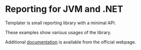 [documentation]: http://templater.info/

# Reporting for JVM and .NET

Templater is small reporting library with a minimal API.

These examples show various usages of the library.

Additional [documentation] is available from the official webpage.
